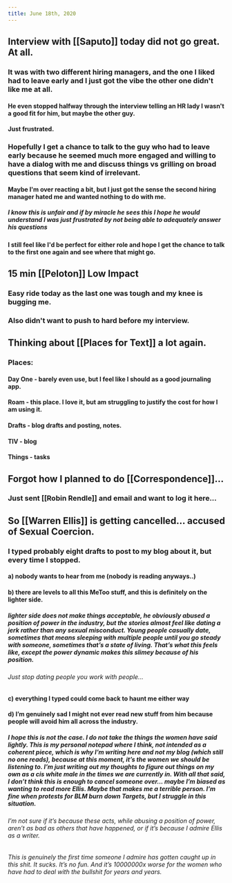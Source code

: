 ```yaml
---
title: June 18th, 2020
---
```


## Interview with [[Saputo]] today did not go great. At all.
### It was with two different hiring managers, and the one I liked had to leave early and I just got the vibe the other one didn't like me at all.
#### He even stopped halfway through the interview telling an HR lady I wasn't a good fit for him, but maybe the other guy.

#### Just frustrated.

### Hopefully I get a chance to talk to the guy who had to leave early because he seemed much more engaged and willing to have a dialog with me and discuss things vs grilling on broad questions that seem kind of irrelevant.
#### Maybe I'm over reacting a bit, but I just got the sense the second hiring manager hated me and wanted nothing to do with me.
##### I know this is unfair and if by miracle he sees this I hope he would understand I was just frustrated by not being able to adequately answer his questions

#### I still feel like I'd be perfect for either role and hope I get the chance to talk to the first one again and see where that might go.

## 15 min [[Peloton]] Low Impact
### Easy ride today as the last one was tough and my knee is bugging me.

### Also didn't want to push to hard before my interview.

## Thinking about [[Places for Text]] a lot again.
### Places:
#### Day One - barely even use, but I feel like I should as a good journaling app.

#### Roam - this place. I love it, but am struggling to justify the cost for how I am using it.

#### Drafts - blog drafts and posting, notes. 

#### TIV - blog

#### Things - tasks

## Forgot how I planned to do [[Correspondence]]...
### Just sent [[Robin Rendle]] and email and want to log it here...

## So [[Warren Ellis]] is getting cancelled... accused of Sexual Coercion. 
### I typed probably eight drafts to post to my blog about it, but every time I stopped. 
#### a) nobody wants to hear from me (nobody is reading anyways..)

#### b) there are levels to all this MeToo stuff, and this is definitely on the lighter side. 
##### lighter side does not make things acceptable, he obviously abused a position of power in the industry, but the stories almost feel like dating a jerk rather than any sexual misconduct. Young people casually date, sometimes that means sleeping with multiple people until you go steady with someone, sometimes that’s a state of living. That’s what this feels like, except the power dynamic makes this slimey because of his position. 
###### Just stop dating people you work with people...

#### c) everything I typed could come back to haunt me either way

#### d) I’m genuinely sad I might not ever read new stuff from him because people will avoid him all across the industry. 
##### I hope this is not the case. I do not take the things the women have said lightly. This is my personal notepad where I think, not intended as a coherent piece, which is why I’m writing here and not my blog (which still no one reads), because at this moment, it’s the women we should be listening to. I’m just writing out my thoughts to figure out things on my own as a cis white male in the times we are currently in. With all that said, I don’t think this is enough to cancel someone over... maybe I’m biased as wanting to read more Ellis. Maybe that makes me a terrible person. I’m fine when protests for BLM burn down Targets, but I struggle in this situation. 
###### I’m not sure if it’s because these acts, while abusing a position of power, aren’t as bad as others that have happened, or if it’s because I admire Ellis as a writer. 

###### This is genuinely the first time someone I admire has gotten caught up in this shit. It sucks. It’s no fun. And it’s 10000000x worse for the women who have had to deal with the bullshit for years and years. 
